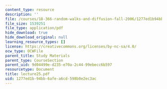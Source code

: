 ```yaml
---
content_type: resource
description: ''
file: /courses/18-366-random-walks-and-diffusion-fall-2006/1277ed1b94bb6afea6cd598b0e2ec3ac_lecture25.pdf
file_size: 1539251
file_type: application/pdf
hide_download: true
hide_download_original: null
learning_resource_types: []
license: https://creativecommons.org/licenses/by-nc-sa/4.0/
ocw_type: OCWFile
parent_title: Study Materials
parent_type: CourseSection
parent_uid: 9d04499e-d235-e70a-2c44-99ebecc6b597
resourcetype: Document
title: lecture25.pdf
uid: 1277ed1b-94bb-6afe-a6cd-598b0e2ec3ac
---
```

